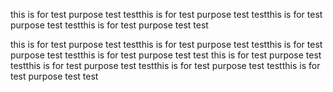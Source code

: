 this is for test purpose test testthis is for test purpose test testthis is for test purpose test testthis is for test purpose test test

this is for test purpose test testthis is for test purpose test testthis is for test purpose test testthis is for test purpose test test
this is for test purpose test testthis is for test purpose test testthis is for test purpose test testthis is for test purpose test test

